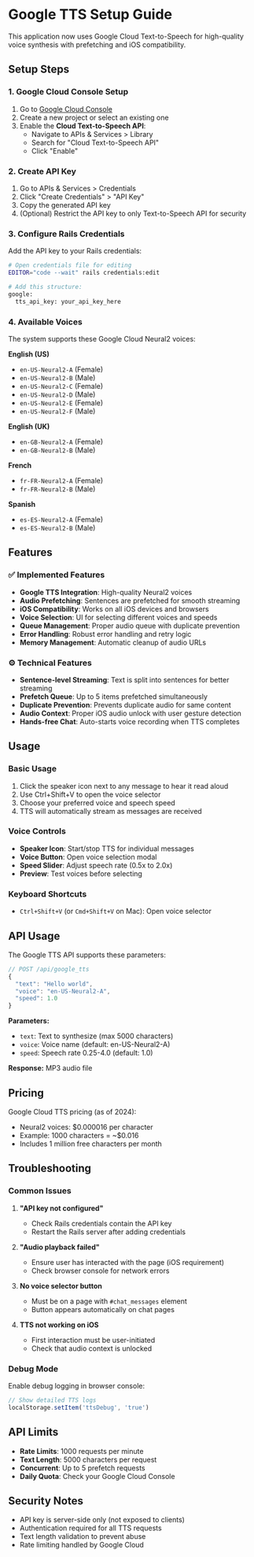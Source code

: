 # Google TTS Setup Guide

This application now uses Google Cloud Text-to-Speech for high-quality voice synthesis with prefetching and iOS compatibility.

## Setup Steps

### 1. Google Cloud Console Setup

1. Go to [Google Cloud Console](https://console.cloud.google.com/)
2. Create a new project or select an existing one
3. Enable the **Cloud Text-to-Speech API**:
   - Navigate to APIs & Services > Library
   - Search for "Cloud Text-to-Speech API"
   - Click "Enable"

### 2. Create API Key

1. Go to APIs & Services > Credentials
2. Click "Create Credentials" > "API Key"
3. Copy the generated API key
4. (Optional) Restrict the API key to only Text-to-Speech API for security

### 3. Configure Rails Credentials

Add the API key to your Rails credentials:

```bash
# Open credentials file for editing
EDITOR="code --wait" rails credentials:edit

# Add this structure:
google:
  tts_api_key: your_api_key_here
```

### 4. Available Voices

The system supports these Google Cloud Neural2 voices:

**English (US)**
- `en-US-Neural2-A` (Female)
- `en-US-Neural2-B` (Male)
- `en-US-Neural2-C` (Female)
- `en-US-Neural2-D` (Male)
- `en-US-Neural2-E` (Female)
- `en-US-Neural2-F` (Male)

**English (UK)**
- `en-GB-Neural2-A` (Female)
- `en-GB-Neural2-B` (Male)

**French**
- `fr-FR-Neural2-A` (Female)
- `fr-FR-Neural2-B` (Male)

**Spanish**
- `es-ES-Neural2-A` (Female)
- `es-ES-Neural2-B` (Male)

## Features

### ✅ Implemented Features

- **Google TTS Integration**: High-quality Neural2 voices
- **Audio Prefetching**: Sentences are prefetched for smooth streaming
- **iOS Compatibility**: Works on all iOS devices and browsers
- **Voice Selection**: UI for selecting different voices and speeds
- **Queue Management**: Proper audio queue with duplicate prevention
- **Error Handling**: Robust error handling and retry logic
- **Memory Management**: Automatic cleanup of audio URLs

### ⚙️ Technical Features

- **Sentence-level Streaming**: Text is split into sentences for better streaming
- **Prefetch Queue**: Up to 5 items prefetched simultaneously
- **Duplicate Prevention**: Prevents duplicate audio for same content
- **Audio Context**: Proper iOS audio unlock with user gesture detection
- **Hands-free Chat**: Auto-starts voice recording when TTS completes

## Usage

### Basic Usage

1. Click the speaker icon next to any message to hear it read aloud
2. Use Ctrl+Shift+V to open the voice selector
3. Choose your preferred voice and speech speed
4. TTS will automatically stream as messages are received

### Voice Controls

- **Speaker Icon**: Start/stop TTS for individual messages
- **Voice Button**: Open voice selection modal
- **Speed Slider**: Adjust speech rate (0.5x to 2.0x)
- **Preview**: Test voices before selecting

### Keyboard Shortcuts

- `Ctrl+Shift+V` (or `Cmd+Shift+V` on Mac): Open voice selector

## API Usage

The Google TTS API supports these parameters:

```javascript
// POST /api/google_tts
{
  "text": "Hello world",
  "voice": "en-US-Neural2-A",
  "speed": 1.0
}
```

**Parameters:**
- `text`: Text to synthesize (max 5000 characters)
- `voice`: Voice name (default: en-US-Neural2-A)
- `speed`: Speech rate 0.25-4.0 (default: 1.0)

**Response:** MP3 audio file

## Pricing

Google Cloud TTS pricing (as of 2024):
- Neural2 voices: $0.000016 per character
- Example: 1000 characters = ~$0.016
- Includes 1 million free characters per month

## Troubleshooting

### Common Issues

1. **"API key not configured"**
   - Check Rails credentials contain the API key
   - Restart the Rails server after adding credentials

2. **"Audio playback failed"**
   - Ensure user has interacted with the page (iOS requirement)
   - Check browser console for network errors

3. **No voice selector button**
   - Must be on a page with `#chat_messages` element
   - Button appears automatically on chat pages

4. **TTS not working on iOS**
   - First interaction must be user-initiated
   - Check that audio context is unlocked

### Debug Mode

Enable debug logging in browser console:
```javascript
// Show detailed TTS logs
localStorage.setItem('ttsDebug', 'true')
```

## API Limits

- **Rate Limits**: 1000 requests per minute
- **Text Length**: 5000 characters per request
- **Concurrent**: Up to 5 prefetch requests
- **Daily Quota**: Check your Google Cloud Console

## Security Notes

- API key is server-side only (not exposed to clients)
- Authentication required for all TTS requests
- Text length validation to prevent abuse
- Rate limiting handled by Google Cloud 